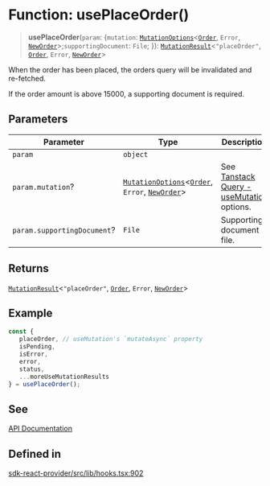 # Function: usePlaceOrder()

> **usePlaceOrder**(`param`: \{`mutation`: [`MutationOptions`](/docs/packages/sdk-react-provider/type-aliases/MutationOptions.md)\<[`Order`](/docs/packages/sdk-react-provider/interfaces/Order.md), `Error`, [`NewOrder`](/docs/packages/sdk-react-provider/type-aliases/NewOrder.md)\>;`supportingDocument`: `File`; \}): [`MutationResult`](/docs/packages/sdk-react-provider/type-aliases/MutationResult.md)\<`"placeOrder"`, [`Order`](/docs/packages/sdk-react-provider/interfaces/Order.md), `Error`, [`NewOrder`](/docs/packages/sdk-react-provider/type-aliases/NewOrder.md)\>

When the order has been placed, the orders query will be invalidated and re-fetched.

If the order amount is above 15000, a supporting document is required.

## Parameters

| Parameter | Type | Description |
| ------ | ------ | ------ |
| `param` | `object` |  |
| `param.mutation`? | [`MutationOptions`](/docs/packages/sdk-react-provider/type-aliases/MutationOptions.md)\<[`Order`](/docs/packages/sdk-react-provider/interfaces/Order.md), `Error`, [`NewOrder`](/docs/packages/sdk-react-provider/type-aliases/NewOrder.md)\> | See [Tanstack Query - useMutation](https://tanstack.com/query/latest/docs/framework/react/reference/useMutation) options. |
| `param.supportingDocument`? | `File` | Supporting document file. |

## Returns

[`MutationResult`](/docs/packages/sdk-react-provider/type-aliases/MutationResult.md)\<`"placeOrder"`, [`Order`](/docs/packages/sdk-react-provider/interfaces/Order.md), `Error`, [`NewOrder`](/docs/packages/sdk-react-provider/type-aliases/NewOrder.md)\>

## Example

```ts
const {
   placeOrder, // useMutation's `mutateAsync` property
   isPending,
   isError,
   error,
   status,
   ...moreUseMutationResults
} = usePlaceOrder();
```

## See

[API Documentation](https://monerium.dev/api-docs#operation/post-orders|)

## Defined in

[sdk-react-provider/src/lib/hooks.tsx:902](https://github.com/monerium/js-monorepo/blob/main/packages/sdk-react-provider/src/lib/hooks.tsx#L902)

